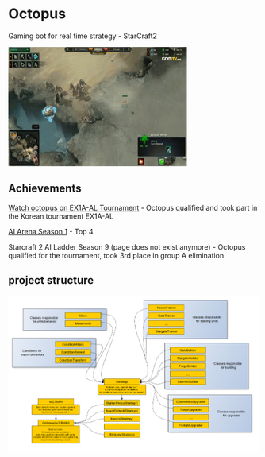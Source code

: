 # Octopus
Gaming bot for real time strategy - StarCraft2

![img1](.idea/zAwSN1u.gif)

## Achievements
[Watch octopus on EX1A-AL Tournament](https://vod.afreecatv.com/ST/59563399?change_second=16543) - Octopus qualified and took part in the Korean tournament EX1A-AL 

 [AI Arena Season 1](https://aiarena.net/competitions/stats/40/octopus_v2-ai-arena-season-1) - Top 4

Starcraft 2 AI Ladder Season 9 (page does not exist anymore) - Octopus qualified for the tournament, took 3rd place in group A elimination.

## project structure
![img1](.idea/sc2_bot_v2_project_graph_2.jpg)


 
